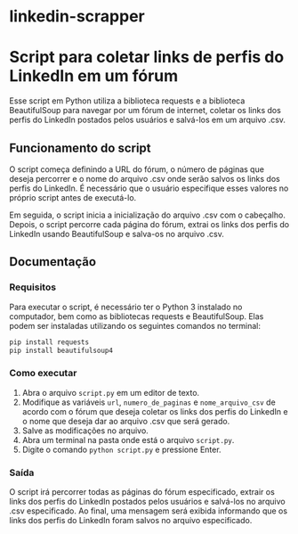 # linkedin-scrapper

# Script para coletar links de perfis do LinkedIn em um fórum

Esse script em Python utiliza a biblioteca requests e a biblioteca BeautifulSoup para navegar por um fórum de internet, coletar os links dos perfis do LinkedIn postados pelos usuários e salvá-los em um arquivo .csv.

## Funcionamento do script

O script começa definindo a URL do fórum, o número de páginas que deseja percorrer e o nome do arquivo .csv onde serão salvos os links dos perfis do LinkedIn. É necessário que o usuário especifique esses valores no próprio script antes de executá-lo.

Em seguida, o script inicia a inicialização do arquivo .csv com o cabeçalho. Depois, o script percorre cada página do fórum, extrai os links dos perfis do LinkedIn usando BeautifulSoup e salva-os no arquivo .csv.

## Documentação

### Requisitos

Para executar o script, é necessário ter o Python 3 instalado no computador, bem como as bibliotecas requests e BeautifulSoup. Elas podem ser instaladas utilizando os seguintes comandos no terminal:

```bash
pip install requests
pip install beautifulsoup4
```

### Como executar

1. Abra o arquivo `script.py` em um editor de texto.
2. Modifique as variáveis `url`, `numero_de_paginas` e `nome_arquivo_csv` de acordo com o fórum que deseja coletar os links dos perfis do LinkedIn e o nome que deseja dar ao arquivo .csv que será gerado.
3. Salve as modificações no arquivo.
4. Abra um terminal na pasta onde está o arquivo `script.py`.
5. Digite o comando `python script.py` e pressione Enter.

### Saída

O script irá percorrer todas as páginas do fórum especificado, extrair os links dos perfis do LinkedIn postados pelos usuários e salvá-los no arquivo .csv especificado. Ao final, uma mensagem será exibida informando que os links dos perfis do LinkedIn foram salvos no arquivo especificado.
